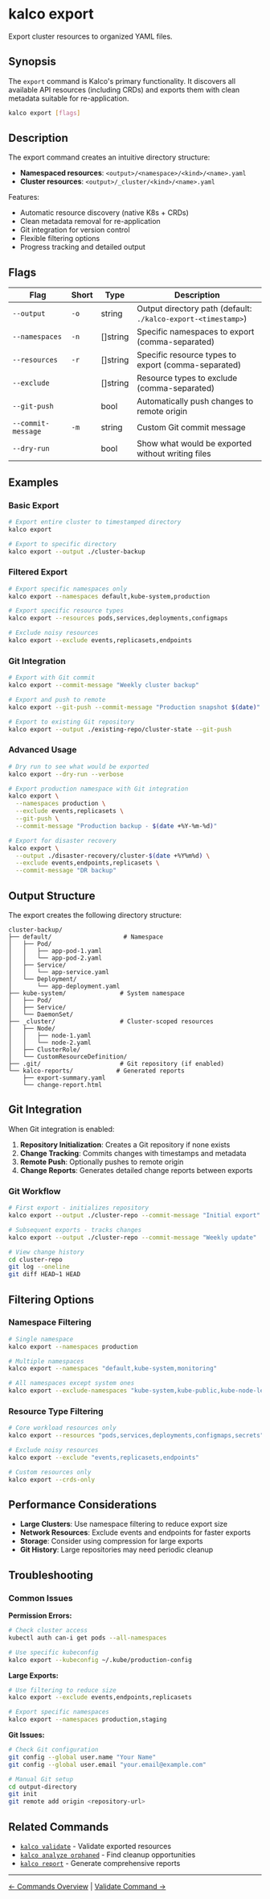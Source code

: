 # kalco export

Export cluster resources to organized YAML files.

## Synopsis

The `export` command is Kalco's primary functionality. It discovers all available API resources (including CRDs) and exports them with clean metadata suitable for re-application.

```bash
kalco export [flags]
```

## Description

The export command creates an intuitive directory structure:
- **Namespaced resources**: `<output>/<namespace>/<kind>/<name>.yaml`
- **Cluster resources**: `<output>/_cluster/<kind>/<name>.yaml`

Features:
- Automatic resource discovery (native K8s + CRDs)
- Clean metadata removal for re-application
- Git integration for version control
- Flexible filtering options
- Progress tracking and detailed output

## Flags

| Flag | Short | Type | Description |
|------|-------|------|-------------|
| `--output` | `-o` | string | Output directory path (default: `./kalco-export-<timestamp>`) |
| `--namespaces` | `-n` | []string | Specific namespaces to export (comma-separated) |
| `--resources` | `-r` | []string | Specific resource types to export (comma-separated) |
| `--exclude` | | []string | Resource types to exclude (comma-separated) |
| `--git-push` | | bool | Automatically push changes to remote origin |
| `--commit-message` | `-m` | string | Custom Git commit message |
| `--dry-run` | | bool | Show what would be exported without writing files |

## Examples

### Basic Export

```bash
# Export entire cluster to timestamped directory
kalco export

# Export to specific directory
kalco export --output ./cluster-backup
```

### Filtered Export

```bash
# Export specific namespaces only
kalco export --namespaces default,kube-system,production

# Export specific resource types
kalco export --resources pods,services,deployments,configmaps

# Exclude noisy resources
kalco export --exclude events,replicasets,endpoints
```

### Git Integration

```bash
# Export with Git commit
kalco export --commit-message "Weekly cluster backup"

# Export and push to remote
kalco export --git-push --commit-message "Production snapshot $(date)"

# Export to existing Git repository
kalco export --output ./existing-repo/cluster-state --git-push
```

### Advanced Usage

```bash
# Dry run to see what would be exported
kalco export --dry-run --verbose

# Export production namespace with Git integration
kalco export \
  --namespaces production \
  --exclude events,replicasets \
  --git-push \
  --commit-message "Production backup - $(date +%Y-%m-%d)"

# Export for disaster recovery
kalco export \
  --output ./disaster-recovery/cluster-$(date +%Y%m%d) \
  --exclude events,endpoints,replicasets \
  --commit-message "DR backup"
```

## Output Structure

The export creates the following directory structure:

```
cluster-backup/
├── default/                    # Namespace
│   ├── Pod/
│   │   ├── app-pod-1.yaml
│   │   └── app-pod-2.yaml
│   ├── Service/
│   │   └── app-service.yaml
│   └── Deployment/
│       └── app-deployment.yaml
├── kube-system/               # System namespace
│   ├── Pod/
│   ├── Service/
│   └── DaemonSet/
├── _cluster/                  # Cluster-scoped resources
│   ├── Node/
│   │   ├── node-1.yaml
│   │   └── node-2.yaml
│   ├── ClusterRole/
│   └── CustomResourceDefinition/
├── .git/                      # Git repository (if enabled)
└── kalco-reports/            # Generated reports
    ├── export-summary.yaml
    └── change-report.html
```

## Git Integration

When Git integration is enabled:

1. **Repository Initialization**: Creates a Git repository if none exists
2. **Change Tracking**: Commits changes with timestamps and metadata
3. **Remote Push**: Optionally pushes to remote origin
4. **Change Reports**: Generates detailed change reports between exports

### Git Workflow

```bash
# First export - initializes repository
kalco export --output ./cluster-repo --commit-message "Initial export"

# Subsequent exports - tracks changes
kalco export --output ./cluster-repo --commit-message "Weekly update"

# View change history
cd cluster-repo
git log --oneline
git diff HEAD~1 HEAD
```

## Filtering Options

### Namespace Filtering

```bash
# Single namespace
kalco export --namespaces production

# Multiple namespaces
kalco export --namespaces "default,kube-system,monitoring"

# All namespaces except system ones
kalco export --exclude-namespaces "kube-system,kube-public,kube-node-lease"
```

### Resource Type Filtering

```bash
# Core workload resources only
kalco export --resources "pods,services,deployments,configmaps,secrets"

# Exclude noisy resources
kalco export --exclude "events,replicasets,endpoints"

# Custom resources only
kalco export --crds-only
```

## Performance Considerations

- **Large Clusters**: Use namespace filtering to reduce export size
- **Network Resources**: Exclude events and endpoints for faster exports
- **Storage**: Consider using compression for large exports
- **Git History**: Large repositories may need periodic cleanup

## Troubleshooting

### Common Issues

**Permission Errors:**
```bash
# Check cluster access
kubectl auth can-i get pods --all-namespaces

# Use specific kubeconfig
kalco export --kubeconfig ~/.kube/production-config
```

**Large Exports:**
```bash
# Use filtering to reduce size
kalco export --exclude events,endpoints,replicasets

# Export specific namespaces
kalco export --namespaces production,staging
```

**Git Issues:**
```bash
# Check Git configuration
git config --global user.name "Your Name"
git config --global user.email "your.email@example.com"

# Manual Git setup
cd output-directory
git init
git remote add origin <repository-url>
```

## Related Commands

- [`kalco validate`](validate.md) - Validate exported resources
- [`kalco analyze orphaned`](analyze.md#orphaned) - Find cleanup opportunities
- [`kalco report`](report.md) - Generate comprehensive reports

---

[← Commands Overview](index.md) | [Validate Command →](validate.md)